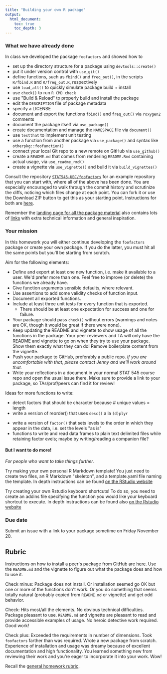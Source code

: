 ```yaml
---
title: "Building your own R package"
output:
  html_document:
    toc: true
    toc_depth: 3
---
```


### What we have already done

In class we developed the package `foofactors` and showed how to

  * set up the directory structure for a package using `devtools::create()`
  * put it under version control with `use_git()`
  * define functions, such as `fbind()` and `freq_out()`, in the scripts `R/fbind.R` and `R/freq_out.R`, respectively
  * use `load_all()` to quickly simulate package build + install
  * use `check()` to run `R CMD check`
  * use "Build & Reload" to properly build and install the package
  * edit the `DESCRIPTION` file of package metadata
  * specify a LICENSE
  * document and export the functions `fbind()` and `freq_out()` via `roxygen2` comments
  * document the package itself via `use_package()`
  * create documentation and manage the `NAMESPACE` file via `document()`
  * use `testthat` to implement unit testing
  * use a function from another package via `use_package()` and syntax like `otherpkg::foofunction()`
  * connect your local Git repo to a new remote on GitHub via `use_github()`
  * create a `README.md` that comes from rendering `README.Rmd` containing actual usage, via `use_readme_rmd()`
  * create a vignette via `use_vignette()` and build it via `build_vignettes()`

Consult the repository [`STAT545-UBC/foofactors`](https://github.com/STAT545-UBC/foofactors) for an example repository that you can start with, where all of the above has been done. You are especially encouraged to walk through the commit history and scrutinize the diffs, noticing which files change at each point. You can fork it or use the Download ZIP button to get this as your starting point. Instructions for both are [here](hw08_package_onramp-peer-review.html).
  
Remember the [landing page for all the package material](packages00_index.html) also contains lots of [links](packages00_index.html#resources) with extra technical information and general inspiration.

### Your mission

In this homework you will either continue developing the `foofactors` package or create your own package. If you do the latter, you must hit all the same points but you'll be starting from scratch.

Aim for the following elements:

  * Define and export at least one new function, i.e. make it available to a user. We'd prefer more than one. Feel free to improve (or delete) the functions we already have.
  * Give function arguments sensible defaults, where relevant.
  * Use assertions to add some validity checks of function input.
  * Document all exported functions.
  * Include at least three unit tests for every function that is exported.
    - There should be at least one expectation for success and one for failure.
  * Your package should pass `check()` without errors (warnings and notes are OK, though it would be great if there were none).
  * Keep updating the README and vignette to show usage of all the functions in the package. Your peer reviewers and TA will only have the README and vignette to go on when they try to use your package. Show them exactly what they can do! Remove boilerplate content from the vignette.
  * Push your package to GitHub, preferably a public repo. *If you are uncomfortable with that, please contact Jenny and we'll work around that.*
  * Write your reflections in a document in your normal STAT 545 course repo and open the usual issue there. Make sure to provide a link to your package, so TAs/prof/peers can find it for review!

Ideas for more functions to write:

  * detect factors that should be character because # unique values = length
  * write a version of reorder() that uses `desc()` a la `(d)plyr`
  - write a version of `factor()` that sets levels to the order in which they appear in the data, i.e. set the levels "as is"
  - functions to write and read data frames to plain text delimited files while retaining factor evels; maybe by writing/reading a companion file?

#### But I want to do more!

*For people who want to take things further.*

Try making your own personal R Markdown template!
You just need to create two files, an R Markdown "skeleton", and a template.yaml file naming the template. In depth instructions can be found [on the RStudio website](http://rmarkdown.rstudio.com/developer_document_templates.html)

Try creating your own Rstudio keyboard shortcuts!  To do so, you need to create an addins file specifying the function you would like your keyboard shortcut to execute. In depth instructions can be found also [on the Rstudio website](https://rstudio.github.io/rstudioaddins/#addin-basics)

### Due date

Submit an issue with a link to your package sometime on Friday November 20.

## Rubric

Instructions on how to install a peer's package from GitHub are [here](hw08_package_onramp-peer-review.html). Use the `README.md` and the vignette to figure out what the package does and how to use it.

Check minus: Package does not install. Or installation seemed go OK but one or more of the functions don't work. Or you do something that seems totally natural (probably copied from `README.md` or vignette) and get odd behavior.

Check: Hits most/all the elements. No obvious technical difficulties. Package pleasant to use. `README.md` and vignette are pleasant to read and provide accessible examples of usage. No heroic detective work required. Good work!

Check plus: Exceeded the requirements in number of dimensions. Took `foofactors` farther than was required. Wrote a new package from scratch. Experience of installation and usage was dreamy because of excellent documentation and high functionality. You learned something new from reviewing their work and you’re eager to incorporate it into your work. Wow!

Recall the [general homework rubric](http://stat545-ubc.github.io/peer-review01_marking-rubric.html).
